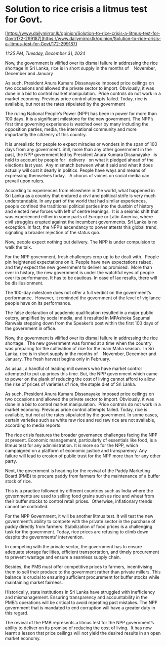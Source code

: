 # Solution to rice crisis a litmus test for Govt.

[https://www.dailymirror.lk/opinion/Solution-to-rice-crisis-a-litmus-test-for-Govt/172-299187](https://www.dailymirror.lk/opinion/Solution-to-rice-crisis-a-litmus-test-for-Govt/172-299187)

*11:25 PM, Tuesday, December 31, 2024*

Now, the government is vilified over its dismal failure in addressing the rice shortage In Sri Lanka, rice is in short supply in the months of    November, December and January

As such, President Anura Kumara Dissanayake imposed price ceilings on two occasions and allowed the private sector to import. Obviously, it was done in a bid to control market manipulation.  Price controls do not work in a market economy. Previous price control attempts failed. Today, rice is available, but not at the rates stipulated by the government

The ruling National People’s Power (NPP) has been in power for more than 100 days. It is a significant milestone for the new government. The NPP’s first time governing experience is watched over by many including the opposition parties, media, the international community and more importantly the citizenry of this country.

It is unrealistic for people to expect miracles or wonders in the span of 100 days from any government. Still, more than any other government in the past, the NPP government led by President Anura Kumara Dissanayake   is held to account by people for   delivery   on what it pledged ahead of the elections last year.  Any mismatch between what it said and what it does actually will cost it dearly in politics. People have ways and means of expressing themselves today.   A chorus of voices on social media can prevail upon rulers.

According to experiences from elsewhere in the world, what happened in Sri Lanka as a country that endured a civil and political strife is very much understandable. In any part of the world that had similar experiences, people confined the traditional political parties into the dustbin of history and elected new forces with left of centre leanings.  It is a seismic shift that was experienced either in some parts of Europe or Latin America, where civil struggles erupted against the incumbent governments. Sri Lanka is no exception. In fact, the NPP’s ascendancy to power attests this global trend, signaling a broader rejection of the status quo.

Now, people expect nothing but delivery. The NPP is under compulsion to walk the talk.

For the NPP government, fresh challenges crop up to be dealt with.  People pin heightened expectations on it. People have new expectations raised, and they expect the new government to deliver as promised.  More than ever in history, the new government is under the watchful eyes of people over its performance. It has to be cautious. In case of lax results, there will be disillusionment.

The 100-day milestone does not offer a full verdict on the government’s performance.  However, it reminded the government of the level of vigilance people have on its performance.

The false declaration of academic qualification resulted in a major public outcry, amplified by social media, and it resulted in MPAshoka Sapumal Ranwala stepping down from the Speaker’s post within the first 100 days of the government in office.

Now, the government is vilified over its dismal failure in addressing the rice shortage.  The new government was formed at a time when the country was preparing for the cultivation of rice for the main Maha season.  In Sri Lanka, rice is in short supply in the months of    November, December and January. The fresh harvest begins only in February.

As usual, a handful of leading mill owners who have market control attempted to put up prices this time. But, the NPP government which came to power on the plank of reducing the cost of living cannot afford to allow the rise of prices of varieties of rice, the staple diet of Sri Lanka.

As such, President Anura Kumara Dissanayake imposed price ceilings on two occasions and allowed the private sector to import. Obviously, it was done in a bid to control market manipulation.  Price controls do not work in a market economy. Previous price control attempts failed. Today, rice is available, but not at the rates stipulated by the government. In some cases, certain varieties such as white raw rice and red raw rice are not available, according to media reports.

The rice crisis features the broader governance challenges facing the NPP at present. Economic management, particularly of essentials like food, is a litmus test for any administration. It is more so for the NPP, which campaigned on a platform of economic justice and transparency. Any failure will lead to erosion of public trust for the NPP more than for any other party.

Next, the government is heading for the revival of the Paddy Marketing Board (PMB) to procure paddy from farmers for the maintenance of a buffer stock of rice.

This is a practice followed by different countries such as India where the governments are used to selling food grains such as rice and wheat from their buffer stocks to control retail prices.  Otherwise, inflationary trends cannot be controlled.

For the NPP Government, it will be another litmus test. It will test the new government’s ability to compete with the private sector in the purchase of paddy directly from farmers. Stabilization of food prices is a challenging task for the government. Today, rice prices are refusing to climb down despite the governments’ intervention.

In competing with the private sector, the government has to ensure adequate storage facilities, efficient transportation, and timely procurement to prevent wastage and ensure a seamless supply chain.

Besides, the PMB must offer competitive prices to farmers, incentivising them to sell their produce to the government rather than private millers. This balance is crucial to ensuring sufficient procurement for buffer stocks while maintaining market fairness.

Historically, state institutions in Sri Lanka have struggled with inefficiency and mismanagement. Ensuring transparency and accountability in the PMB’s operations will be critical to avoid repeating past mistakes. The NPP government that is mandated to end corruption will have a greater duty in this regard.

The revival of the PMB represents a litmus test for the NPP government’s ability to deliver on its promise of reducing the cost of living.  It has now learnt a lesson that price ceilings will not yield the desired results in an open market economy.

